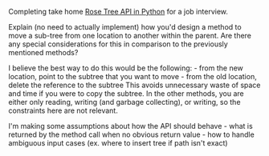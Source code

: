 Completing take home [Rose Tree API in Python](https://gist.github.com/aranchelk/1703502389b9de689a96cbf656392c33) for a job interview.

Explain (no need to actually implement) how you'd design a method to move a sub-tree from one location to another within the parent. Are there any special considerations for this in comparison to the previously mentioned methods?

I believe the best way to do this would be the following:
	- from the new location, point to the subtree that you want to move
	- from the old location, delete the reference to the subtree
This avoids unnecessary waste of space and time if you were to copy the subtree. In the other methods, you are either only reading, writing (and garbage collecting), or writing, so the constraints here are not relevant. 

I'm making some assumptions about how the API should behave
	- what is returned by the method call when no obvious return value
	- how to handle ambiguous input cases (ex. where to insert tree if path isn't exact)
